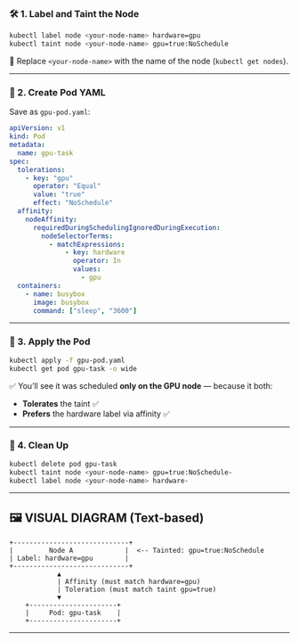 ### 🛠️ 1. Label and Taint the Node

```bash
kubectl label node <your-node-name> hardware=gpu
kubectl taint node <your-node-name> gpu=true:NoSchedule
```

📌 Replace `<your-node-name>` with the name of the node (`kubectl get nodes`).

---

### 📄 2. Create Pod YAML

Save as `gpu-pod.yaml`:

```yaml
apiVersion: v1
kind: Pod
metadata:
  name: gpu-task
spec:
  tolerations:
    - key: "gpu"
      operator: "Equal"
      value: "true"
      effect: "NoSchedule"
  affinity:
    nodeAffinity:
      requiredDuringSchedulingIgnoredDuringExecution:
        nodeSelectorTerms:
          - matchExpressions:
              - key: hardware
                operator: In
                values:
                  - gpu
  containers:
    - name: busybox
      image: busybox
      command: ["sleep", "3600"]
```

---

### 🚀 3. Apply the Pod

```bash
kubectl apply -f gpu-pod.yaml
kubectl get pod gpu-task -o wide
```

✅ You’ll see it was scheduled **only on the GPU node** — because it both:

- **Tolerates** the taint ✅
- **Prefers** the hardware label via affinity ✅

---

### 🧹 4. Clean Up

```bash
kubectl delete pod gpu-task
kubectl taint node <your-node-name> gpu=true:NoSchedule-
kubectl label node <your-node-name> hardware-
```

---

## 🖼️ VISUAL DIAGRAM (Text-based)

```text
+-----------------------------+
|         Node A             |  <-- Tainted: gpu=true:NoSchedule
| Label: hardware=gpu        |
+-----------------------------+
            ▲
            | Affinity (must match hardware=gpu)
            | Toleration (must match taint gpu=true)
            ▼
    +----------------------+
    |     Pod: gpu-task    |
    +----------------------+
```

---
